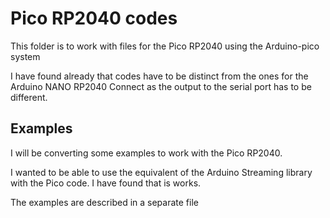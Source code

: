 # Pico RP2040 codes

This folder is to work with files for the Pico RP2040 using the Arduino-pico system

I have found already that codes have to be distinct from the ones for the Arduino NANO RP2040 Connect as the output to the serial port has to be different.

## Examples

I will be converting some examples to work with the Pico RP2040.

I wanted to be able to use the equivalent of the Arduino Streaming library with the Pico code. I have found that is works.

The examples are described in a separate file

